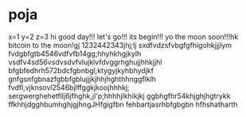 # poja
x=1
y=2
z=3
hi
good day!!!
let's go!!!
its begin!!!
yo the moon soon!!!hk
bitcoin to the moon!gj
1232442343jhj;lj
sxdfvdzsfvbgfgfhigohkjjjlym
fvdgbfgtb4546vdfvfb14gg;hhyhkhgjkylh
vsdfv4sd56vsdvsdvfvlujklvfdvggrhghujjhhkjjhl
bfgbfedhrh572bdcfgbnbgl;ktygyjkyhbhydjkf
 gnfgsnfgbnazfgbbfgblujjjkjhhjhghthhnggflklh
fvdfl,vjknsovl2546bjlffggkjkoojhhhkj;
sergwerghehetfllj6jfhghk,jl'p;hhhhjlkhikjkj
ggbhgfhr54khjghjhgtrykk
ffkhhjdgghbumhghjgjhngJHfgigfbn
fehbartjasrhbfgbgbn
hfhshatharth

